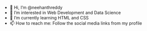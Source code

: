 - 👋 Hi, I’m @neehanthreddy
- 👀 I’m interested in Web Development and Data Science
- 🌱 I’m currently learning HTML and CSS
- 📫 How to reach me: Follow the social media links from my profile
